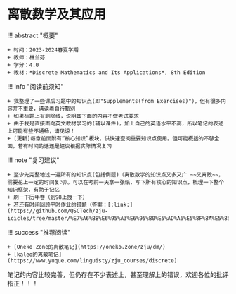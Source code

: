 # 离散数学及其应用

!!! abstract "概要"

    + 时间：2023-2024春夏学期
    + 教师：林兰芬
    + 学分：4.0
    + 教材：*Discrete Mathematics and Its Applications*, 8th Edition

!!! info "阅读前须知"

    + 我整理了一些课后习题中的知识点(即"Supplements(from Exercises)")，但有很多内容并不重要，请读着自行甄别
    + 如果标题上有删除线，说明其下面的内容不做考试要求
    + 由于我是直接面向英文教材学习的(辅以课件)，加上自己的英语水平不高，所以笔记的表述上可能有些不通畅，请见谅！
    + [更新]每章前面附有“核心知识”板块，供快速查阅重要知识点使用。但可能概括的不够全面，若有时间的话还是建议根据实际情况复习

!!! note "复习建议"

    + 至少先完整地过一遍所有的知识点(包括例题)（离散数学的知识点又多又广 ~~又离散~~，需要花上一定的时间复习）。可以在考前一天拿一张纸，写下所有核心的知识点，梳理一下整个知识框架，有助于记忆
    + 刷一下历年卷（到98上搜一下）
    + 若还有时间回顾平时作业的错题（答案：[:link:](https://github.com/QSCTech/zju-icicles/tree/master/%E7%A6%BB%E6%95%A3%E6%95%B0%E5%AD%A6%E5%8F%8A%E5%85%B6%E5%BA%94%E7%94%A8/%E4%BD%9C%E4%B8%9A/%E7%A6%BB%E6%95%A3%E6%95%B0%E5%AD%A6%E5%8F%8A%E5%85%B6%E5%BA%94%E7%94%A8%20%E8%8B%B1%E6%96%87%E7%AC%AC%E5%85%AB%E7%89%88%E7%AD%94%E6%A1%88)）
    
!!! success "推荐阅读"

    + [Oneko Zone的离散笔记](https://oneko.zone/zju/dm/)
    + [kaleo的离散笔记](https://www.yuque.com/linguisty/zju_courses/discrete)
    

笔记的内容比较完善，但仍存在不少表述上，甚至理解上的错误，欢迎各位的批评指正！！！